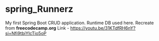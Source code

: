 # spring_Runnerz

My first Spring Boot CRUD application.
Runtime DB used here.
Recreate from **freecodecamp.org**
Link - https://youtu.be/31KTdfRH6nY?si=Nfi9tbiYIcTio5oP
